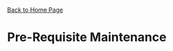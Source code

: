 [Back to Home Page](https://github.com/zeditor01/zowe_db2_tools/tree/main)

# Pre-Requisite Maintenance



